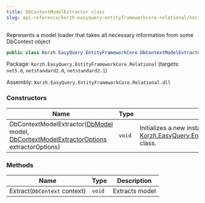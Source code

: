 ```yaml
---
title: DbContextModelExtractor class
slug: api-reference/korzh-easyquery-entityframeworkcore-relational/korzh-easyquery-entityframeworkcore-namespace/dbcontextmodelextractor-class
---
```

Represents a model loader that takes all necessary information from some DbContext object
```csharp
public class Korzh.EasyQuery.EntityFrameworkCore.DbContextModelExtractor

```
Package: `Korzh.EasyQuery.EntityFrameworkCore.Relational` (targets: `net5.0`, `netstandard2.0`, `netstandard2.1`)

Assembly: `Korzh.EasyQuery.EntityFrameworkCore.Relational.dll`

### Constructors

| Name | Type | Description | 
| --- | --- | --- | 
| DbContextModelExtractor([DbModel](/api-reference/korzh-easyquery-db/korzh-easyquery-db-namespace/dbmodel-class) model, [DbContextModelExtractorOptions](/api-reference/korzh-easyquery-entityframeworkcore-relational/korzh-easyquery-entityframeworkcore-namespace/dbcontextmodelextractoroptions-class) extractorOptions) | `void` | Initializes a new instance of the [Korzh.EasyQuery.EntityFrameworkCore.DbContextModelExtractor](/api-reference/korzh-easyquery-entityframeworkcore-relational/korzh-easyquery-entityframeworkcore-namespace/dbcontextmodelextractor-class) class. | 


### Methods

| Name | Type | Description | 
| --- | --- | --- | 
| Extract(`DbContext` context) | `void` | Extracts model |